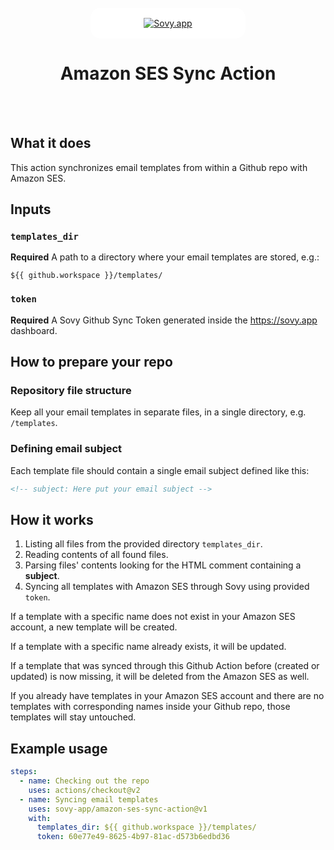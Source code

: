 <br />
<div align="center">
  <a href="https://sovy.app" style="background: white; display: flex; align-items: center; justify-content: center; width: 200px; padding: 16px 24px; border-radius: 16px;">
    <img src="https://sovy.app/_next/image?url=%2Fsovy.svg&w=256&q=75" alt="Sovy.app">
  </a>
  <h1 align="center">Amazon SES Sync Action</h1>
  <br />
  <br />
</div>

## What it does

This action synchronizes email templates from within a Github repo with Amazon SES.

## Inputs

### `templates_dir`

**Required** A path to a directory where your email templates are stored, e.g.:
```
${{ github.workspace }}/templates/
```

### `token`

**Required** A Sovy Github Sync Token generated inside the https://sovy.app dashboard.

## How to prepare your repo

### Repository file structure
Keep all your email templates in separate files, in a single directory, e.g. `/templates`.

### Defining email subject
Each template file should contain a single email subject defined like this:
```html
<!-- subject: Here put your email subject -->
```

## How it works

1. Listing all files from the provided directory `templates_dir`.
2. Reading contents of all found files.
3. Parsing files' contents looking for the HTML comment containing a **subject**.
4. Syncing all templates with Amazon SES through Sovy using provided `token`.

If a template with a specific name does not exist in your Amazon SES account, a new template will be created.

If a template with a specific name already exists, it will be updated.

If a template that was synced through this Github Action before (created or updated) is now missing, it will be deleted from the Amazon SES as well.

If you already have templates in your Amazon SES account and there are no templates with corresponding names inside your Github repo, those templates will stay untouched.

## Example usage

```yaml
steps:
  - name: Checking out the repo
    uses: actions/checkout@v2
  - name: Syncing email templates
    uses: sovy-app/amazon-ses-sync-action@v1
    with:
      templates_dir: ${{ github.workspace }}/templates/
      token: 60e77e49-8625-4b97-81ac-d573b6edbd36
```
